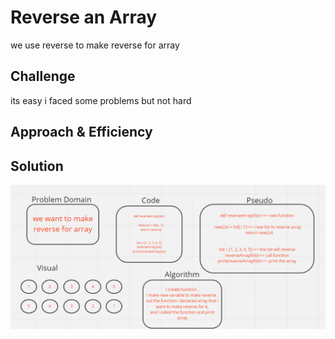 # Reverse an Array
we use reverse to make reverse for array 

## Challenge
its easy i faced some problems but not hard

## Approach & Efficiency
<!-- What approach did you take? Why? What is the Big O space/time for this approach? -->

## Solution
![](python/img/reverseArray.PNG)
